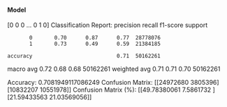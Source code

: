 #### Model
[0 0 0 ... 0 1 0]
Classification Report:
              precision    recall  f1-score   support

           0       0.70      0.87      0.77  28778076
           1       0.73      0.49      0.59  21384185

    accuracy                           0.71  50162261
   macro avg       0.72      0.68      0.68  50162261
weighted avg       0.71      0.71      0.70  50162261

Accuracy: 0.7081949117086249
Confusion Matrix:
[[24972680  3805396]
 [10832207 10551978]]
Confusion Matrix (%):
[[49.78380061  7.5861732 ]
 [21.59433563 21.03569056]]
